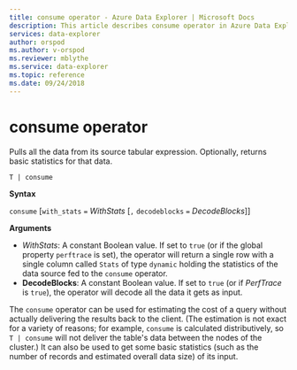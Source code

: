 ```yaml
---
title: consume operator - Azure Data Explorer | Microsoft Docs
description: This article describes consume operator in Azure Data Explorer.
services: data-explorer
author: orspod
ms.author: v-orspod
ms.reviewer: mblythe
ms.service: data-explorer
ms.topic: reference
ms.date: 09/24/2018
---
```

# consume operator

Pulls all the data from its source tabular expression. Optionally, returns
basic statistics for that data.

```kusto
T | consume
```

**Syntax**

`consume` [`with_stats` `=` *WithStats* [`,` `decodeblocks` `=` *DecodeBlocks*]]

**Arguments**

* *WithStats*: A constant Boolean value. If set to `true` (or if the global
  property `perftrace` is set), the operator will return a single
  row with a single column called `Stats` of type `dynamic` holding the statistics
  of the data source fed to the `consume` operator.
* **DecodeBlocks**: A constant Boolean value. If set to `true` (or if *PerfTrace*
  is `true`), the operator will decode all the data it gets as input.

The `consume` operator can be used for estimating the
cost of a query without actually delivering the results back to the client.
(The estimation is not exact for a variety of reasons; for example, `consume`
is calculated distributively, so `T | consume` will not deliver the table's
data between the nodes of the cluster.) It can also be used to get some basic
statistics (such as the number of records and estimated overall data size) of
its input.